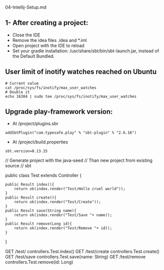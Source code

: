 04-Intellij-Setup.md

## 1- After creating a project:
- Close the IDE
- Remove the idea files .idea and *.iml
- Open project with the IDE to reload
- Set your gradle installation: /usr/share/sbt/bin/sbt-launch.jar, instead of the Default Bundled.


## User limit of inotify watches reached on Ubuntu
```
# Current value
cat /proc/sys/fs/inotify/max_user_watches
# Double it
echo 16384 | sudo tee /proc/sys/fs/inotify/max_user_watches
```

## Upgrade play-framework version:
- At /project/plugins.sbr
```
addSbtPlugin("com.typesafe.play" % "sbt-plugin" % "2.6.16")
```

- At /project/build.properties
```
sbt.version=0.13.15
```

// Generate project with the java-seed 
// Than new project from existing source
// sbt


public class Test extends Controller {

    public Result index(){
        return ok(index.render("Test/Hello cruel world"));
    }
    public Result create(){
        return ok(index.render("Test/Create"));
    }
    public Result save(String name){
        return ok(index.render("Test/Save "+ name));
    }
    public Result remove(Long id){
        return ok(index.render("Test/Remove "+ id));
    }

}

GET     /test/                      controllers.Test.index()
GET     /test/create                controllers.Test.create()
GET     /test/save                  controllers.Test.save(name: String)
GET     /test/remove                controllers.Test.remove(id: Long)